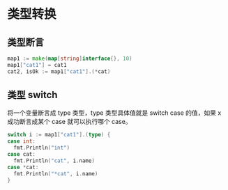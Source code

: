 # 类型转换

## 类型断言

```go
map1 := make(map[string]interface{}, 10)
map1["cat1"] = cat1
cat2, isOk := map1["cat1"].(*cat)
```

## 类型 switch

将一个变量断言成 type 类型，type 类型具体值就是 switch case 的值，如果 x 成功断言成某个 case 就可以执行哪个 case。

```go
switch i := map1["cat1"].(type) {
case int:
  fmt.Println("int")
case cat:
  fmt.Println("cat", i.name)
case *cat:
  fmt.Println("*cat", i.name)
}
```
